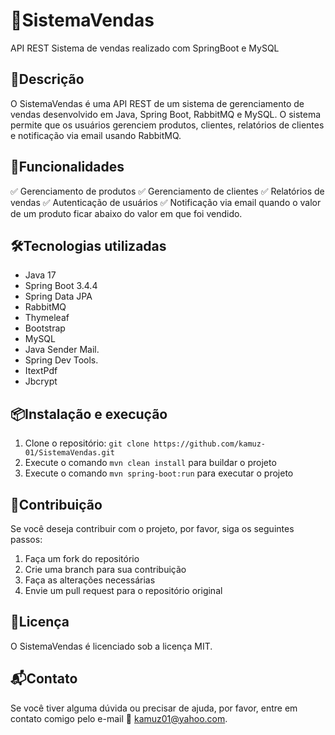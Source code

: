 # 🛒SistemaVendas

API REST Sistema de vendas realizado com SpringBoot e MySQL

**📌Descrição**
---------------

O SistemaVendas é uma API REST de um sistema de gerenciamento de vendas desenvolvido em Java, Spring Boot, RabbitMQ e MySQL. 
O sistema permite que os usuários gerenciem produtos, clientes, relatórios de clientes e notificação via email usando RabbitMQ.

**🚀Funcionalidades**
-----------------

✅ Gerenciamento de produtos
✅ Gerenciamento de clientes
✅ Relatórios de vendas
✅ Autenticação de usuários
✅ Notificação via email quando o valor de um produto ficar abaixo do valor em que foi vendido.

**🛠️Tecnologias utilizadas**
-------------------------

* Java 17
* Spring Boot 3.4.4
* Spring Data JPA
* RabbitMQ
* Thymeleaf
* Bootstrap
* MySQL
* Java Sender Mail.
* Spring Dev Tools.
* ItextPdf
* Jbcrypt

**📦Instalação e execução**
-------------------------

1. Clone o repositório: `git clone https://github.com/kamuz-01/SistemaVendas.git`
2. Execute o comando `mvn clean install` para buildar o projeto
3. Execute o comando `mvn spring-boot:run` para executar o projeto

**🤝Contribuição**
----------------

Se você deseja contribuir com o projeto, por favor, siga os seguintes passos:

1. Faça um fork do repositório
2. Crie uma branch para sua contribuição
3. Faça as alterações necessárias
4. Envie um pull request para o repositório original

**📄Licença**
------------

O SistemaVendas é licenciado sob a licença MIT.

**📬Contato**
------------

Se você tiver alguma dúvida ou precisar de ajuda, por favor, entre em contato comigo pelo e-mail 📧 kamuz01@yahoo.com.
